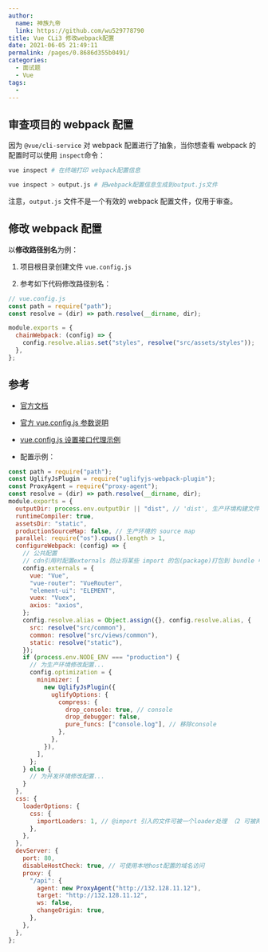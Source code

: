 ```yaml
---
author: 
  name: 神族九帝
  link: https://github.com/wu529778790
title: Vue CLi3 修改webpack配置
date: 2021-06-05 21:49:11
permalink: /pages/0.8686d355b0491/
categories: 
  - 面试题
  - Vue
tags: 
  - 
---
```


## 审查项目的 webpack 配置

因为 `@vue/cli-service` 对 webpack 配置进行了抽象，当你想查看 webpack 的配置时可以使用 `inspect`命令：

<!-- more -->

```sh
vue inspect # 在终端打印 webpack配置信息
```

```sh
vue inspect > output.js # 把webpack配置信息生成到output.js文件
```

注意，`output.js` 文件不是一个有效的 webpack 配置文件，仅用于审查。

## 修改 webpack 配置

以**修改路径别名**为例：

1. 项目根目录创建文件 `vue.config.js`

2. 参考如下代码修改路径别名：

```js
// vue.config.js
const path = require("path");
const resolve = (dir) => path.resolve(__dirname, dir);

module.exports = {
  chainWebpack: (config) => {
    config.resolve.alias.set("styles", resolve("src/assets/styles"));
  },
};
```

## 参考

- [官方文档](https://cli.vuejs.org/zh/guide/webpack.html)
- [官方 vue.config.js 参数说明](https://cli.vuejs.org/zh/config/#vue-config-js)
- [vue.config.js 设置接口代理示例](https://github.com/ustbhuangyi/vue-music/blob/master/vue.config.js)

- 配置示例：

```js
const path = require("path");
const UglifyJsPlugin = require("uglifyjs-webpack-plugin");
const ProxyAgent = require("proxy-agent");
const resolve = (dir) => path.resolve(__dirname, dir);
module.exports = {
  outputDir: process.env.outputDir || "dist", // 'dist', 生产环境构建文件的目录
  runtimeCompiler: true,
  assetsDir: "static",
  productionSourceMap: false, // 生产环境的 source map
  parallel: require("os").cpus().length > 1,
  configureWebpack: (config) => {
    // 公共配置
    // cdn引用时配置externals 防止将某些 import 的包(package)打包到 bundle 中，而是在运行时(runtime)再去从外部获取这些扩展依赖
    config.externals = {
      vue: "Vue",
      "vue-router": "VueRouter",
      "element-ui": "ELEMENT",
      vuex: "Vuex",
      axios: "axios",
    };
    config.resolve.alias = Object.assign({}, config.resolve.alias, {
      src: resolve("src/common"),
      common: resolve("src/views/common"),
      static: resolve("static"),
    });
    if (process.env.NODE_ENV === "production") {
      // 为生产环境修改配置...
      config.optimization = {
        minimizer: [
          new UglifyJsPlugin({
            uglifyOptions: {
              compress: {
                drop_console: true, // console
                drop_debugger: false,
                pure_funcs: ["console.log"], // 移除console
              },
            },
          }),
        ],
      };
    } else {
      // 为开发环境修改配置...
    }
  },
  css: {
    loaderOptions: {
      css: {
        importLoaders: 1, // @import 引入的文件可被一个loader处理 （2 可被两个loader处理）
      },
    },
  },
  devServer: {
    port: 80,
    disableHostCheck: true, // 可使用本地host配置的域名访问
    proxy: {
      "/api": {
        agent: new ProxyAgent("http://132.128.11.12"),
        target: "http://132.128.11.12",
        ws: false,
        changeOrigin: true,
      },
    },
  },
};
```

